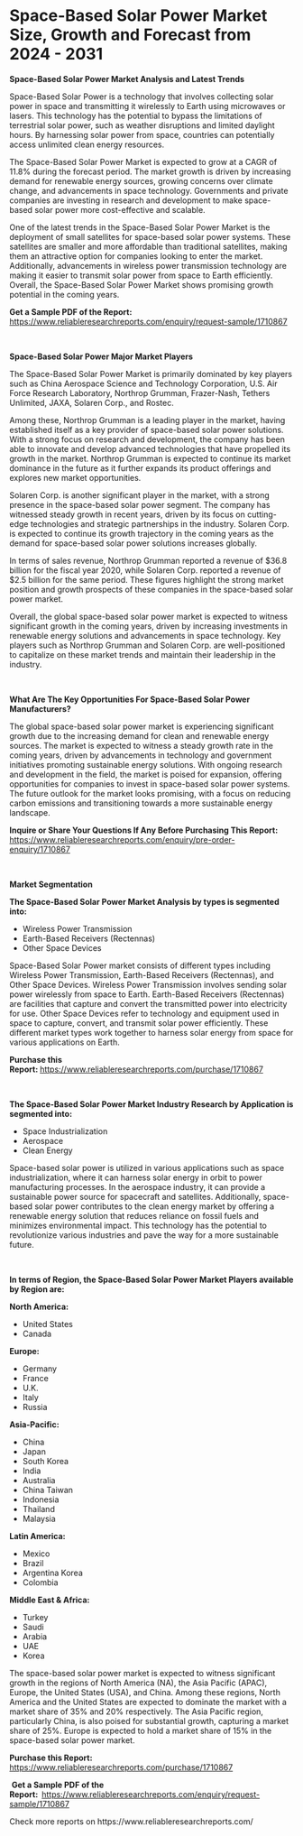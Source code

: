 <p><h1>Space-Based Solar Power Market Size, Growth and Forecast from 2024 - 2031</h1></p><p><strong>Space-Based Solar Power Market Analysis and Latest Trends</strong></p>
<p><p>Space-Based Solar Power is a technology that involves collecting solar power in space and transmitting it wirelessly to Earth using microwaves or lasers. This technology has the potential to bypass the limitations of terrestrial solar power, such as weather disruptions and limited daylight hours. By harnessing solar power from space, countries can potentially access unlimited clean energy resources.</p><p>The Space-Based Solar Power Market is expected to grow at a CAGR of 11.8% during the forecast period. The market growth is driven by increasing demand for renewable energy sources, growing concerns over climate change, and advancements in space technology. Governments and private companies are investing in research and development to make space-based solar power more cost-effective and scalable.</p><p>One of the latest trends in the Space-Based Solar Power Market is the deployment of small satellites for space-based solar power systems. These satellites are smaller and more affordable than traditional satellites, making them an attractive option for companies looking to enter the market. Additionally, advancements in wireless power transmission technology are making it easier to transmit solar power from space to Earth efficiently. Overall, the Space-Based Solar Power Market shows promising growth potential in the coming years.</p></p>
<p><strong>Get a Sample PDF of the Report:&nbsp;</strong> <a href="https://www.reliableresearchreports.com/enquiry/request-sample/1710867">https://www.reliableresearchreports.com/enquiry/request-sample/1710867</a></p>
<p>&nbsp;</p>
<p><strong>Space-Based Solar Power Major Market Players</strong></p>
<p><p>The Space-Based Solar Power Market is primarily dominated by key players such as China Aerospace Science and Technology Corporation, U.S. Air Force Research Laboratory, Northrop Grumman, Frazer-Nash, Tethers Unlimited, JAXA, Solaren Corp., and Rostec. </p><p>Among these, Northrop Grumman is a leading player in the market, having established itself as a key provider of space-based solar power solutions. With a strong focus on research and development, the company has been able to innovate and develop advanced technologies that have propelled its growth in the market. Northrop Grumman is expected to continue its market dominance in the future as it further expands its product offerings and explores new market opportunities.</p><p>Solaren Corp. is another significant player in the market, with a strong presence in the space-based solar power segment. The company has witnessed steady growth in recent years, driven by its focus on cutting-edge technologies and strategic partnerships in the industry. Solaren Corp. is expected to continue its growth trajectory in the coming years as the demand for space-based solar power solutions increases globally.</p><p>In terms of sales revenue, Northrop Grumman reported a revenue of $36.8 billion for the fiscal year 2020, while Solaren Corp. reported a revenue of $2.5 billion for the same period. These figures highlight the strong market position and growth prospects of these companies in the space-based solar power market.</p><p>Overall, the global space-based solar power market is expected to witness significant growth in the coming years, driven by increasing investments in renewable energy solutions and advancements in space technology. Key players such as Northrop Grumman and Solaren Corp. are well-positioned to capitalize on these market trends and maintain their leadership in the industry.</p></p>
<p>&nbsp;</p>
<p><strong>What Are The Key Opportunities For Space-Based Solar Power Manufacturers?</strong></p>
<p><p>The global space-based solar power market is experiencing significant growth due to the increasing demand for clean and renewable energy sources. The market is expected to witness a steady growth rate in the coming years, driven by advancements in technology and government initiatives promoting sustainable energy solutions. With ongoing research and development in the field, the market is poised for expansion, offering opportunities for companies to invest in space-based solar power systems. The future outlook for the market looks promising, with a focus on reducing carbon emissions and transitioning towards a more sustainable energy landscape.</p></p>
<p><strong>Inquire or Share Your Questions If Any Before Purchasing This Report:</strong> <a href="https://www.reliableresearchreports.com/enquiry/pre-order-enquiry/1710867">https://www.reliableresearchreports.com/enquiry/pre-order-enquiry/1710867</a></p>
<p>&nbsp;</p>
<p><strong>Market Segmentation</strong></p>
<p><strong>The Space-Based Solar Power Market Analysis by types is segmented into:</strong></p>
<p><ul><li>Wireless Power Transmission</li><li>Earth-Based Receivers (Rectennas)</li><li>Other Space Devices</li></ul></p>
<p><p>Space-Based Solar Power market consists of different types including Wireless Power Transmission, Earth-Based Receivers (Rectennas), and Other Space Devices. Wireless Power Transmission involves sending solar power wirelessly from space to Earth. Earth-Based Receivers (Rectennas) are facilities that capture and convert the transmitted power into electricity for use. Other Space Devices refer to technology and equipment used in space to capture, convert, and transmit solar power efficiently. These different market types work together to harness solar energy from space for various applications on Earth.</p></p>
<p><strong>Purchase this Report:&nbsp;</strong><a href="https://www.reliableresearchreports.com/purchase/1710867">https://www.reliableresearchreports.com/purchase/1710867</a></p>
<p>&nbsp;</p>
<p><strong>The Space-Based Solar Power Market Industry Research by Application is segmented into:</strong></p>
<p><ul><li>Space Industrialization</li><li>Aerospace</li><li>Clean Energy</li></ul></p>
<p><p>Space-based solar power is utilized in various applications such as space industrialization, where it can harness solar energy in orbit to power manufacturing processes. In the aerospace industry, it can provide a sustainable power source for spacecraft and satellites. Additionally, space-based solar power contributes to the clean energy market by offering a renewable energy solution that reduces reliance on fossil fuels and minimizes environmental impact. This technology has the potential to revolutionize various industries and pave the way for a more sustainable future.</p></p>
<p>&nbsp;</p>
<p><strong>In terms of Region, the Space-Based Solar Power Market Players available by Region are:</strong></p>
<p>
    <p> <strong> North America: </strong>
        <ul>
            <li>United States</li>
            <li>Canada</li>
        </ul>
        </p> 
    <p> <strong> Europe: </strong>
        <ul>
            <li>Germany</li>
            <li>France</li>
            <li>U.K.</li>
            <li>Italy</li>
            <li>Russia</li>
        </ul>
        </p> 
    <p> <strong> Asia-Pacific: </strong>
        <ul>
            <li>China</li>
            <li>Japan</li>
            <li>South Korea</li>
            <li>India</li>
            <li>Australia</li>
            <li>China Taiwan</li>
            <li>Indonesia</li>
            <li>Thailand</li>
            <li>Malaysia</li>
        </ul>
        </p> 
    <p> <strong> Latin America: </strong>
        <ul>
            <li>Mexico</li>
            <li>Brazil</li>
            <li>Argentina Korea</li>
            <li>Colombia</li>
        </ul>
        </p> 
    <p> <strong> Middle East & Africa: </strong>
        <ul>
            <li>Turkey</li>
            <li>Saudi</li>
            <li>Arabia</li>
            <li>UAE</li>
            <li>Korea</li>
        </ul>
    </p>
    </p>
<p><p>The space-based solar power market is expected to witness significant growth in the regions of North America (NA), the Asia Pacific (APAC), Europe, the United States (USA), and China. Among these regions, North America and the United States are expected to dominate the market with a market share of 35% and 20% respectively. The Asia Pacific region, particularly China, is also poised for substantial growth, capturing a market share of 25%. Europe is expected to hold a market share of 15% in the space-based solar power market.</p></p>
<p><strong>Purchase this Report: </strong><a href="https://www.reliableresearchreports.com/purchase/1710867">https://www.reliableresearchreports.com/purchase/1710867</a></p>
<p>&nbsp;<strong>Get a Sample PDF of the Report:&nbsp;&nbsp;</strong><a href="https://www.reliableresearchreports.com/enquiry/request-sample/1710867">https://www.reliableresearchreports.com/enquiry/request-sample/1710867</a></p>
<p><strong></strong></p>
<p>Check more reports on https://www.reliableresearchreports.com/</p>